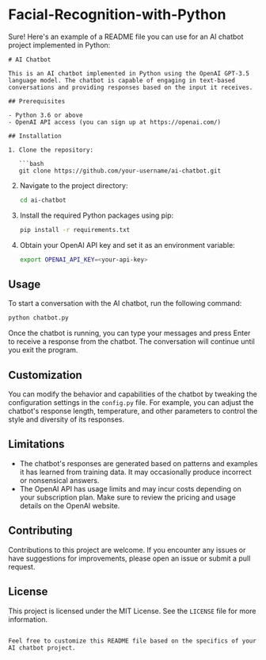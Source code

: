 # Facial-Recognition-with-Python
Sure! Here's an example of a README file you can use for an AI chatbot project implemented in Python:

```
# AI Chatbot

This is an AI chatbot implemented in Python using the OpenAI GPT-3.5 language model. The chatbot is capable of engaging in text-based conversations and providing responses based on the input it receives.

## Prerequisites

- Python 3.6 or above
- OpenAI API access (you can sign up at https://openai.com/)

## Installation

1. Clone the repository:

   ```bash
   git clone https://github.com/your-username/ai-chatbot.git
   ```

2. Navigate to the project directory:

   ```bash
   cd ai-chatbot
   ```

3. Install the required Python packages using pip:

   ```bash
   pip install -r requirements.txt
   ```

4. Obtain your OpenAI API key and set it as an environment variable:

   ```bash
   export OPENAI_API_KEY=<your-api-key>
   ```

## Usage

To start a conversation with the AI chatbot, run the following command:

```bash
python chatbot.py
```

Once the chatbot is running, you can type your messages and press Enter to receive a response from the chatbot. The conversation will continue until you exit the program.

## Customization

You can modify the behavior and capabilities of the chatbot by tweaking the configuration settings in the `config.py` file. For example, you can adjust the chatbot's response length, temperature, and other parameters to control the style and diversity of its responses.

## Limitations

- The chatbot's responses are generated based on patterns and examples it has learned from training data. It may occasionally produce incorrect or nonsensical answers.
- The OpenAI API has usage limits and may incur costs depending on your subscription plan. Make sure to review the pricing and usage details on the OpenAI website.

## Contributing

Contributions to this project are welcome. If you encounter any issues or have suggestions for improvements, please open an issue or submit a pull request.

## License

This project is licensed under the MIT License. See the `LICENSE` file for more information.
```

Feel free to customize this README file based on the specifics of your AI chatbot project.
